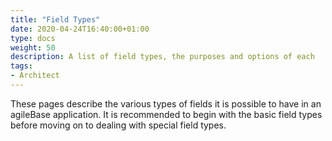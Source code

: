 ```yaml
---
title: "Field Types"
date: 2020-04-24T16:40:00+01:00
type: docs
weight: 50
description: A list of field types, the purposes and options of each
tags:
- Architect
---
```

These pages describe the various types of fields it is possible to have in an agileBase application. It is recommended to begin with the basic field types before moving on to dealing with special field types.